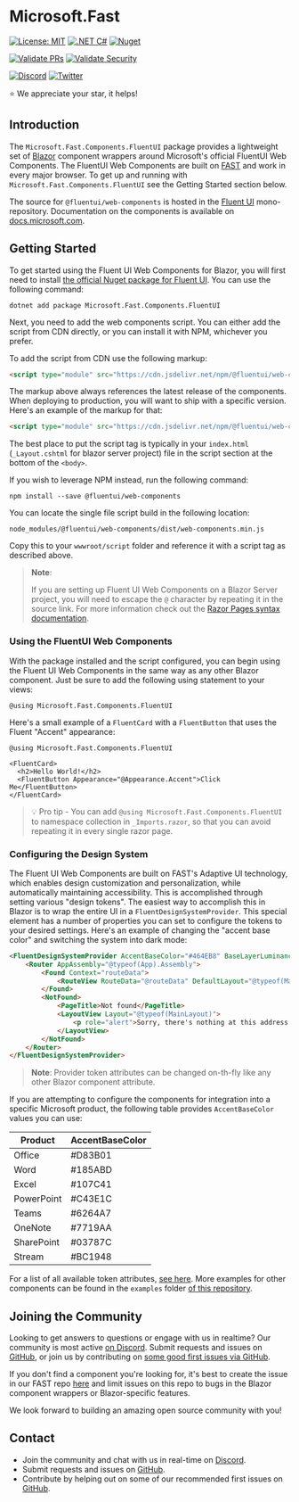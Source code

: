 # Microsoft.Fast

[![License: MIT](https://img.shields.io/badge/License-MIT-yellow.svg)](https://opensource.org/licenses/MIT)
[![.NET C#](https://img.shields.io/badge/.NET-C%23-blue)](https://docs.microsoft.com/en-us/dotnet/csharp/)
[![Nuget](https://img.shields.io/nuget/v/Microsoft.Fast.Components.FluentUI)](https://www.nuget.org/packages/Microsoft.Fast.Components.FluentUI/)

[![Validate PRs](https://github.com/microsoft/fast-blazor/actions/workflows/ci-validate.yml/badge.svg)](https://github.com/microsoft/fast-blazor/actions/workflows/ci-validate.yml)
[![Validate Security](https://github.com/microsoft/fast-blazor/actions/workflows/codeql-analysis.yml/badge.svg)](https://github.com/microsoft/fast-blazor/actions/workflows/codeql-analysis.yml)

[![Discord](https://img.shields.io/badge/chat%20on-discord-7289da.svg)](https://discord.gg/FcSNfg4)
[![Twitter](https://img.shields.io/twitter/follow/fast_ui.svg?style=social&label=Follow)](https://twitter.com/intent/follow?screen_name=fast_ui)

:star:  We appreciate your star, it helps!

## Introduction

The `Microsoft.Fast.Components.FluentUI` package provides a lightweight set of [Blazor](https://blazor.net) component wrappers around Microsoft's official FluentUI Web Components. The FluentUI Web Components are built on [FAST](https://www.fast.design/) and work in every major browser. To get up and running with `Microsoft.Fast.Components.FluentUI` see the Getting Started section below.

The source for `@fluentui/web-components` is hosted in the [Fluent UI](https://github.com/microsoft/fluentui/tree/master/packages/web-components) mono-repository. Documentation on the components is available on [docs.microsoft.com](https://docs.microsoft.com/en-us/fluent-ui/web-components/).

## Getting Started

To get started using the Fluent UI Web Components for Blazor, you will first need to install [the official Nuget package for Fluent UI](https://www.nuget.org/packages/Microsoft.Fast.Components.FluentUI/). You can use the following command:

```shell
dotnet add package Microsoft.Fast.Components.FluentUI
```

Next, you need to add the web components script. You can either add the script from CDN directly, or you can install it with NPM, whichever you prefer.

To add the script from CDN use the following markup:

```html
<script type="module" src="https://cdn.jsdelivr.net/npm/@fluentui/web-components/dist/web-components.min.js"></script>
```

The markup above always references the latest release of the components. When deploying to production, you will want to ship with a specific version. Here's an example of the markup for that:

```html
<script type="module" src="https://cdn.jsdelivr.net/npm/@fluentui/web-components@2.0.2/dist/web-components.min.js"></script>
```
The best place to put the script tag is typically in your `index.html` (`_Layout.cshtml` for blazor server project) file in the script section at the bottom of the `<body>`.

If you wish to leverage NPM instead, run the following command:

```shell
npm install --save @fluentui/web-components
```

You can locate the single file script build in the following location:

```shell
node_modules/@fluentui/web-components/dist/web-components.min.js
```

Copy this to your `wwwroot/script` folder and reference it with a script tag as described above.

> **Note**:
>
> If you are setting up Fluent UI Web Components on a Blazor Server project, you will need to escape the `@` character by repeating it in the source link. For more information check out the [Razor Pages syntax documentation](/aspnet/core/mvc/views/razor).

### Using the FluentUI Web Components

With the package installed and the script configured, you can begin using the Fluent UI Web Components in the same way as any other Blazor component. Just be sure to add the following using statement to your views:

```razor
@using Microsoft.Fast.Components.FluentUI
```

Here's a small example of a `FluentCard` with a `FluentButton` that uses the Fluent "Accent" appearance:

```razor
@using Microsoft.Fast.Components.FluentUI

<FluentCard>
  <h2>Hello World!</h2>
  <FluentButton Appearance="@Appearance.Accent">Click Me</FluentButton>
</FluentCard>
```
> :bulb: Pro tip - You can add `@using Microsoft.Fast.Components.FluentUI` to namespace collection in `_Imports.razor`, so that you can avoid repeating it in every single razor page.


### Configuring the Design System

The Fluent UI Web Components are built on FAST's Adaptive UI technology, which enables design customization and personalization, while automatically maintaining accessibility. This is accomplished through setting various "design tokens". The easiest way to accomplish this in Blazor is to wrap the entire UI in a `FluentDesignSystemProvider`. This special element has a number of properties you can set to configure the tokens to your desired settings. Here's an example of changing the "accent base color" and switching the system into dark mode:

```html
<FluentDesignSystemProvider AccentBaseColor="#464EB8" BaseLayerLuminance="0">
    <Router AppAssembly="@typeof(App).Assembly">
        <Found Context="routeData">
            <RouteView RouteData="@routeData" DefaultLayout="@typeof(MainLayout)" />
        </Found>
        <NotFound>
            <PageTitle>Not found</PageTitle>
            <LayoutView Layout="@typeof(MainLayout)">
                <p role="alert">Sorry, there's nothing at this address.</p>
            </LayoutView>
        </NotFound>
    </Router>
</FluentDesignSystemProvider>
```

> **Note**: Provider token attributes can be changed on-th-fly like any other Blazor component attribute.

If you are attempting to configure the components for integration into a specific Microsoft product, the following table provides `AccentBaseColor` values you can use:

Product | AccentBaseColor
------- | ---------------
| Office | #D83B01 |
| Word | #185ABD |
| Excel | #107C41 |
| PowerPoint | #C43E1C |
| Teams | #6264A7 |
| OneNote | #7719AA |
| SharePoint | #03787C |
| Stream | #BC1948 |

For a list of all available token attributes, [see here](https://github.com/microsoft/fast-blazor/blob/main/src/Microsoft.Fast.Components.FluentUI/Components/FluentDesignSystemProvider.razor#L69). More examples for other components can be found in the `examples` folder [of this repository](https://github.com/microsoft/fast-blazor).

## Joining the Community

Looking to get answers to questions or engage with us in realtime? Our community is most active [on Discord](https://discord.gg/FcSNfg4). Submit requests and issues on [GitHub](https://github.com/dotnet/blazor-fluentui/issues/new/choose), or join us by contributing on [some good first issues via GitHub](https://github.com/dotnet/blazor-fluentui/labels/community:good-first-issue).

If you don't find a component you're looking for, it's best to create the issue in our FAST repo [here](https://github.com/microsoft/fast) and limit issues on this repo to bugs in the Blazor component wrappers or Blazor-specific features.

We look forward to building an amazing open source community with you!

## Contact

* Join the community and chat with us in real-time on [Discord](https://discord.gg/FcSNfg4).
* Submit requests and issues on [GitHub](https://github.com/microsoft/fast-blazor/issues/new/choose).
* Contribute by helping out on some of our recommended first issues on [GitHub](https://github.com/microsoft/fast-blazor/labels/community:good-first-issue).
